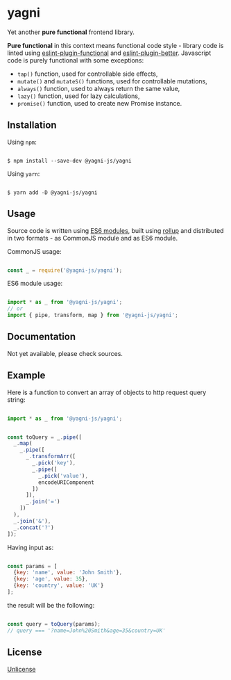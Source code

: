 # yagni

Yet another **pure functional** frontend library.

**Pure functional** in this context means functional code style - library code is
linted using [eslint-plugin-functional][eslint-plugin-functional] and
[eslint-plugin-better][eslint-plugin-better]. Javascript code is purely
functional with some exceptions:

- `tap()` function, used for controllable side effects,
- `mutate()` and `mutateS()` functions, used for controllable mutations,
- `always()` function, used to always return the same value,
- `lazy()` function, used for lazy calculations,
- `promise()` function, used to create new Promise instance.


## Installation

Using `npm`:

```shell

$ npm install --save-dev @yagni-js/yagni

```

Using `yarn`:

```shell

$ yarn add -D @yagni-js/yagni

```

## Usage

Source code is written using [ES6 modules][es6-modules], built using
[rollup][rollup] and distributed in two formats - as CommonJS module and as
ES6 module.

CommonJS usage:

```javascript

const _ = require('@yagni-js/yagni');

```

ES6 module usage:

```javascript

import * as _ from '@yagni-js/yagni';
// or
import { pipe, transform, map } from '@yagni-js/yagni';

```


## Documentation

Not yet available, please check sources.


## Example

Here is a function to convert an array of objects to http request query string:


```javascript

import * as _ from '@yagni-js/yagni';


const toQuery = _.pipe([
  _.map(
    _.pipe([
      _.transformArr([
        _.pick('key'),
        _.pipe([
          _.pick('value'),
          encodeURIComponent
        ])
      ]),
      _.join('=')
    ])
  ),
  _.join('&'),
  _.concat('?')
]);

```

Having input as:

```javascript

const params = [
  {key: 'name', value: 'John Smith'},
  {key: 'age', value: 35},
  {key: 'country', value: 'UK'}
];


```

the result will be the following:

```javascript

const query = toQuery(params);
// query === '?name=John%20Smith&age=35&country=UK'

```


## License

[Unlicense][unlicense]


[eslint-plugin-functional]: https://github.com/jonaskello/eslint-plugin-functional
[eslint-plugin-better]: https://github.com/idmitriev/eslint-plugin-better
[es6-modules]: https://hacks.mozilla.org/2015/08/es6-in-depth-modules/
[rollup]: https://rollupjs.org/
[unlicense]: http://unlicense.org/
